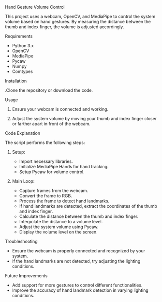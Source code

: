Hand Gesture Volume Control

This project uses a webcam, OpenCV, and MediaPipe to control the system volume based on hand gestures. By measuring the distance between the thumb and index finger, the volume is adjusted accordingly.

Requirements

- Python 3.x
- OpenCV
- MediaPipe
- Pycaw
- Numpy
- Comtypes

Installation

.Clone the repository or download the code.


Usage

1. Ensure your webcam is connected and working.


2. Adjust the system volume by moving your thumb and index finger closer or farther apart in front of the webcam.

Code Explanation

The script performs the following steps:

1. Setup:
   - Import necessary libraries.
   - Initialize MediaPipe Hands for hand tracking.
   - Setup Pycaw for volume control.

2. Main Loop:
   - Capture frames from the webcam.
   - Convert the frame to RGB.
   - Process the frame to detect hand landmarks.
   - If hand landmarks are detected, extract the coordinates of the thumb and index finger.
   - Calculate the distance between the thumb and index finger.
   - Interpolate the distance to a volume level.
   - Adjust the system volume using Pycaw.
   - Display the volume level on the screen.

Troubleshooting

- Ensure the webcam is properly connected and recognized by your system.
- If the hand landmarks are not detected, try adjusting the lighting conditions.

Future Improvements

- Add support for more gestures to control different functionalities.
- Improve the accuracy of hand landmark detection in varying lighting conditions.

